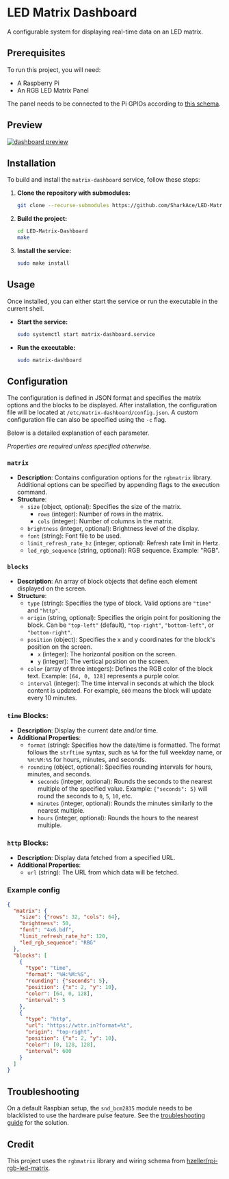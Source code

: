 # LED Matrix Dashboard

A configurable system for displaying real-time data on an LED matrix.

## Prerequisites

To run this project, you will need:

- A Raspberry Pi
- An RGB LED Matrix Panel

The panel needs to be connected to the Pi GPIOs according to [this schema](https://github.com/hzeller/rpi-rgb-led-matrix/blob/a3eea997a9254b83ab2de97ae80d83588f696387/wiring.md#connections-per-chain).

## Preview

[![dashboard preview](https://tinypic.host/images/2024/08/03/dashboard-preview.md.jpg)](https://tinypic.host/image/dashboard-preview.D6eWfx)

## Installation

To build and install the `matrix-dashboard` service, follow these steps:

1. **Clone the repository with submodules:**

    ```bash
    git clone --recurse-submodules https://github.com/SharkAce/LED-Matrix-Dashboard.git
    ```

2. **Build the project:**

    ```bash
    cd LED-Matrix-Dashboard
    make
    ```

3. **Install the service:**

    ```bash
    sudo make install
    ```

## Usage

Once installed, you can either start the service or run the executable in the current shell.

- **Start the service:**

    ```bash
    sudo systemctl start matrix-dashboard.service
    ```

- **Run the executable:**

    ```bash
    sudo matrix-dashboard
    ```
    
## Configuration

The configuration is defined in JSON format and specifies the matrix options and the blocks to be displayed. After installation, the configuration file will be located at `/etc/matrix-dashboard/config.json`. A custom configuration file can also be specified using the `-c` flag. 

Below is a detailed explanation of each parameter.

*Properties are required unless specified otherwise.*

### `matrix`
- **Description**: Contains configuration options for the `rgbmatrix` library. Additional options can be specified by appending flags to the execution command.
- **Structure**:
  - `size` (object, optional): Specifies the size of the matrix.
    - `rows` (integer): Number of rows in the matrix.
    - `cols` (integer): Number of columns in the matrix.
  - `brightness` (integer, optional): Brightness level of the display.
  - `font` (string): Font file to be used.
  - `limit_refresh_rate_hz` (integer, optional): Refresh rate limit in Hertz.
  - `led_rgb_sequence` (string, optional): RGB sequence. Example: "RGB".

### `blocks`
- **Description**: An array of block objects that define each element displayed on the screen.
- **Structure**:
  - `type` (string): Specifies the type of block. Valid options are `"time"` and `"http"`.
  - `origin` (string, optional): Specifies the origin point for positioning the block. Can be `"top-left"` (default), `"top-right"`, `"bottom-left"`, or `"bottom-right"`.
  - `position` (object): Specifies the x and y coordinates for the block's position on the screen.
    - `x` (integer): The horizontal position on the screen.
    - `y` (integer): The vertical position on the screen.
  - `color` (array of three integers): Defines the RGB color of the block text. Example: `[64, 0, 128]` represents a purple color.
  - `interval` (integer): The time interval in seconds at which the block content is updated. For example, `600` means the block will update every 10 minutes.

### `time` Blocks:
- **Description**: Display the current date and/or time.
- **Additional Properties**:
  - `format` (string): Specifies how the date/time is formatted. The format follows the `strftime` syntax, such as `%A` for the full weekday name, or `%H:%M:%S` for hours, minutes, and seconds.
  - `rounding` (object, optional): Specifies rounding intervals for hours, minutes, and seconds.
    - `seconds` (integer, optional): Rounds the seconds to the nearest multiple of the specified value. Example: `{"seconds": 5}` will round the seconds to `0`, `5`, `10`, etc.
    - `minutes` (integer, optional): Rounds the minutes similarly to the nearest multiple.
    - `hours` (integer, optional): Rounds the hours to the nearest multiple.

### `http` Blocks:
- **Description**: Display data fetched from a specified URL.
- **Additional Properties**:
  - `url` (string): The URL from which data will be fetched.

### Example config
```json
{
  "matrix": {
    "size": {"rows": 32, "cols": 64},
    "brightness": 50,
    "font": "4x6.bdf",
    "limit_refresh_rate_hz": 120,
    "led_rgb_sequence": "RBG"
  },
  "blocks": [
    {
      "type": "time",
      "format": "%H:%M:%S",
      "rounding": {"seconds": 5},
      "position": {"x": 2, "y": 10},
      "color": [64, 0, 128],
      "interval": 5
    },
    {
      "type": "http",
      "url": "https://wttr.in?format=%t",
      "origin": "top-right",
      "position": {"x": 2, "y": 10},
      "color": [0, 128, 128],
      "interval": 600
    }
  ]
}
```

## Troubleshooting

On a default Raspbian setup, the `snd_bcm2835` module needs to be blacklisted to use the hardware pulse feature. See the [troubleshooting guide](https://github.com/hzeller/rpi-rgb-led-matrix/tree/a3eea997a9254b83ab2de97ae80d83588f696387?tab=readme-ov-file#bad-interaction-with-sound) for the solution.

## Credit

This project uses the `rgbmatrix` library and wiring schema from [hzeller/rpi-rgb-led-matrix](https://github.com/hzeller/rpi-rgb-led-matrix/tree/a3eea997a9254b83ab2de97ae80d83588f696387).
